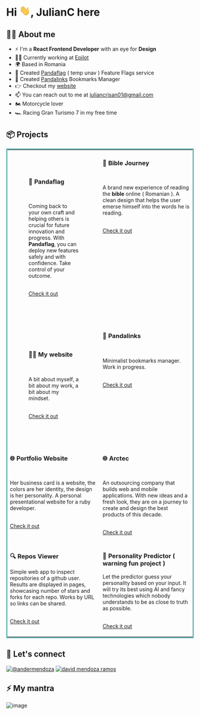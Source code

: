 # Hi <img src="https://raw.githubusercontent.com/ABSphreak/ABSphreak/master/gifs/Hi.gif" width="30px">, JulianC here

## 🧑‍🦱 About me
- ⚡ I'm a **React Frontend Developer** with an eye for **Design**
- 👨‍💻 Currently working at [Epilot](https://epilot.cloud/en/)
- 🌍 Based in Romania
- 🐼 Created [Pandaflag](https://www.pandaflag.com/) ( temp unav ) Feature Flags service
- 🐼 Created [Pandalinks](https://www.pandalinks.co/) Bookmarks Manager
- 👉 Checkout my [website](https://www.thejulianc.com/)
- 📫 You can reach out to me at iuliancrisan01@gmail.com
- 🏍️ Motorcycle lover
- 🏎️ Racing Gran Turismo 7 in my free time

## 📦 Projects
<table bordercolor="#66b2b2">
  <tr>
    <td width="50%" valign="top">
      <div style="padding: 50px">
        <h3>🐼 Pandaflag</h3>
        <br />
        <p>
          Coming back to your own craft and helping others is crucial for future innovation and progress. With
          <strong>Pandaflag</strong>, you can deploy new features safely and with confidence. Take control of your
          outcome.
        </p>
        <br />
        <a href="https://www.pandaflag.com/">
          Check it out
        </a>
        <br />
        <br />
    </td>
    <td width="50%" valign="top">
      <h3>📖 Bible Journey</h3>
      <br />
      <p>
        A brand new experience of reading the <strong>bible</strong> online ( Romanian ). A clean design that helps the
        user emerse himself into the words he is reading.
      </p>
      <br />
      <a href="https://bible-journey.vercel.app/">
        Check it out
      </a>
      <br />
      <br />
      </div>
    </td>
  </tr>

   <tr>
    <td width="50%" valign="top">
      <div style="padding: 50px">
        <h3>🧔‍♂️ My website</h3>
        <br />
        <p>
          A bit about myself, a bit about my work, a bit about my mindset.
        </p>
        <br />
        <a href="https://julianc-v2.vercel.app/" target="_blank">
          Check it out
        </a>
        <br />
        <br />
    </td>
    <td width="50%" valign="top">
      <h3>🐼 Pandalinks</h3>
      <br />
      <p>
        Minimalist bookmarks manager. Work in progress.
      </p>
      <br />
      <a href="https://www.pandalinks.co/">
        Check it out
      </a>
      <br />
      <br />
      </div>
    </td>
  </tr>

  <tr>
    <td width="50%" valign="top">
      <h3>🌐 Portfolio Website</h3>
      <br />
      <p>
        Her business card is a website, the colors are her identity, the design is her personality. A personal
        presentational website for a ruby developer.
      </p>
      <br />
      <a href="https://admiring-benz-a5ddae.netlify.app/">
        Check it out
      </a>
      <br />
      <br />
    </td>
    <td width="50%" valign="top">
      <h3>🌐 Arctec</h3>
      <br />
      <p>
        An outsourcing company that builds web and mobile applications. With new ideas and a fresh look, they are on a
        journey to create and design the best products of this decade.
      </p>
      <br />
      <a href="https://kind-shockley-2c7b2e.netlify.app/">
        Check it out
      </a>
      <br />
      <br />
    </td>
  </tr>

  <tr>
    <td width="50%" valign="top">
      <h3>🔍 Repos Viewer</h3>
      <p>
        Simple web app to inspect repositories of a github user. Results are displayed in pages, showcasing number of stars and
        forks for each repo. Works by URL so links can be shared.
      </p>
      <br />
      <a href="https://repos-viewer.vercel.app/">
        Check it out
      </a>
      <br />
      <br />
    </td>
     <td width="50%" valign="top">
      <h3>🧙 Personality Predictor ( warning fun project )</h3>
      <p>
        Let the predictor guess your personality based on your input. It will try its best using AI and fancy technologies which nobody understands to be as close to truth as possible.
      </p>
      <br />
      <a href="https://personality-predictor.vercel.app/">
        Check it out
      </a>
      <br />
      <br />
    </td>
  </tr>
</table>

## 🤝 Let's connect
<a href="https://www.linkedin.com/in/iulian-crisan-6a9210162/" target="blank"><img align="center" src="https://img.icons8.com/color/344/linkedin.png" alt="@andermendoza" height="40" width="40" /></a>
<a href="https://twitter.com/IulianCrisan" target="blank"><img align="center" src="https://img.icons8.com/color/344/twitter--v1.png" alt="david mendoza ramos" height="40" width="40" /></a>

## ⚡ My mantra
![image](https://user-images.githubusercontent.com/32306531/197330604-abeffce5-6714-40e2-a65e-d05255b2bba4.png)

